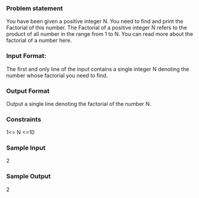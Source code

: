 ### Problem statement
You have been given a positive integer N. You need to find and print the Factorial of this number. The Factorial of a positive integer N refers to the product of all number in the range from 1 to N. You can read more about the factorial of a number here.

### Input Format:
The first and only line of the input contains a single integer N denoting the number whose factorial you need to find.

### Output Format
Output a single line denoting the factorial of the number N.

### Constraints

1<= N <=10

### Sample Input
2

### Sample Output
2
